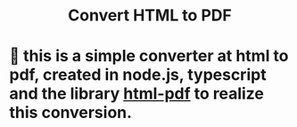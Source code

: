 <h1 align="center">Convert HTML to PDF<h1>
  
🚀 this is a simple converter at html to pdf, created in node.js, typescript and the library [html-pdf](https://www.npmjs.com/package/html-pdf) to realize this conversion.
